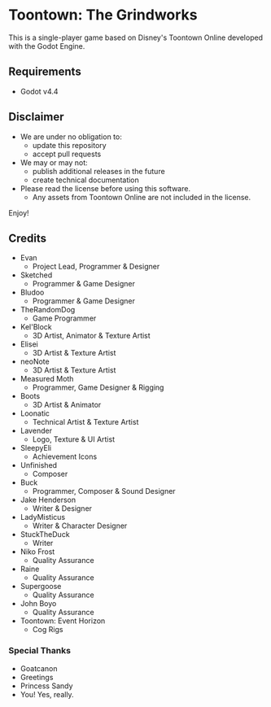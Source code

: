 # Toontown: The Grindworks


This is a single-player game based on Disney's Toontown Online developed with the Godot Engine.

## Requirements

- Godot v4.4

## Disclaimer
- We are under no obligation to:
  -  update this repository
  -  accept pull requests
- We may or may not:
  - publish additional releases in the future
  - create technical documentation
- Please read the license before using this software.
  - Any assets from Toontown Online are not included in the license.

Enjoy!

## Credits
- Evan
  - Project Lead, Programmer & Designer
- Sketched
  - Programmer & Game Designer
- Bludoo
  - Programmer & Game Designer
- TheRandomDog
  - Game Programmer
- Kel'Block
  - 3D Artist, Animator & Texture Artist
- Elisei
  - 3D Artist & Texture Artist
- neoNote
  - 3D Artist & Texture Artist
- Measured Moth
  - Programmer, Game Designer & Rigging
- Boots
  - 3D Artist & Animator
- Loonatic
  - Technical Artist & Texture Artist
- Lavender
  - Logo, Texture & UI Artist
- SleepyEli
  - Achievement Icons
- Unfinished
  - Composer
- Buck
  - Programmer, Composer & Sound Designer
- Jake Henderson
  - Writer & Designer
- LadyMisticus
  - Writer & Character Designer
- StuckTheDuck
  - Writer
- Niko Frost
  - Quality Assurance
- Raine
  - Quality Assurance
- Supergoose
  - Quality Assurance
- John Boyo
  - Quality Assurance
- Toontown: Event Horizon
  - Cog Rigs
### Special Thanks
- Goatcanon
- Greetings
- Princess Sandy
- You! Yes, really.
